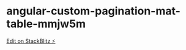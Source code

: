 # angular-custom-pagination-mat-table-mmjw5m

[Edit on StackBlitz ⚡️](https://stackblitz.com/edit/angular-custom-pagination-mat-table-mmjw5m)